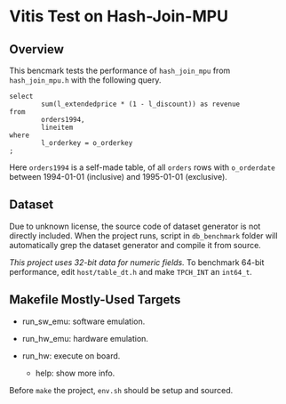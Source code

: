 # Vitis Test on Hash-Join-MPU

## Overview

This bencmark tests the performance of `hash_join_mpu` from `hash_join_mpu.h`
with the following query.

```
select
        sum(l_extendedprice * (1 - l_discount)) as revenue
from
        orders1994,
        lineitem
where
        l_orderkey = o_orderkey
;

```

Here `orders1994` is a self-made table, of all `orders` rows with `o_orderdate` between 1994-01-01 (inclusive) and 1995-01-01 (exclusive).

## Dataset

Due to unknown license, the source code of dataset generator is not directly included.
When the project runs, script in `db_benchmark` folder will automatically grep the dataset generator and compile it from source.

_This project uses 32-bit data for numeric fields._ To benchmark 64-bit performance, edit `host/table_dt.h` and make `TPCH_INT` an `int64_t`.

## Makefile Mostly-Used Targets

  * run\_sw\_emu: software emulation.

  * run\_hw\_emu: hardware emulation.

  * run\_hw: execute on board.

	* help: show more info.

Before `make` the project, `env.sh` should be setup and sourced.

